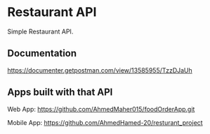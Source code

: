 # Restaurant API

Simple Restaurant API.

## Documentation
https://documenter.getpostman.com/view/13585955/TzzDJaUh

## Apps built with that API

Web App: 
https://github.com/AhmedMaher015/foodOrderApp.git

Mobile App: 
https://github.com/AhmedHamed-20/resturant_project

